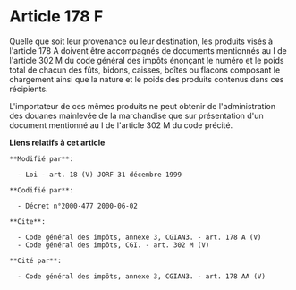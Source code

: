 # Article 178 F

Quelle que soit leur provenance ou leur destination, les produits visés à l'article 178 A doivent être accompagnés de
documents mentionnés au I de l'article 302 M du code général des impôts énonçant le numéro et le poids total de chacun des
fûts, bidons, caisses, boîtes ou flacons composant le chargement ainsi que la nature et le poids des produits contenus dans
ces récipients. 

L'importateur de ces mêmes produits ne peut obtenir de l'administration des douanes mainlevée de la marchandise que sur
présentation d'un document mentionné au I de l'article 302 M du code précité.

**Liens relatifs à cet article**

	**Modifié par**:

	  - Loi - art. 18 (V) JORF 31 décembre 1999

	**Codifié par**:

	  - Décret n°2000-477 2000-06-02

	**Cite**:

	  - Code général des impôts, annexe 3, CGIAN3. - art. 178 A (V)
	  - Code général des impôts, CGI. - art. 302 M (V)

	**Cité par**:

	  - Code général des impôts, annexe 3, CGIAN3. - art. 178 AA (V)
